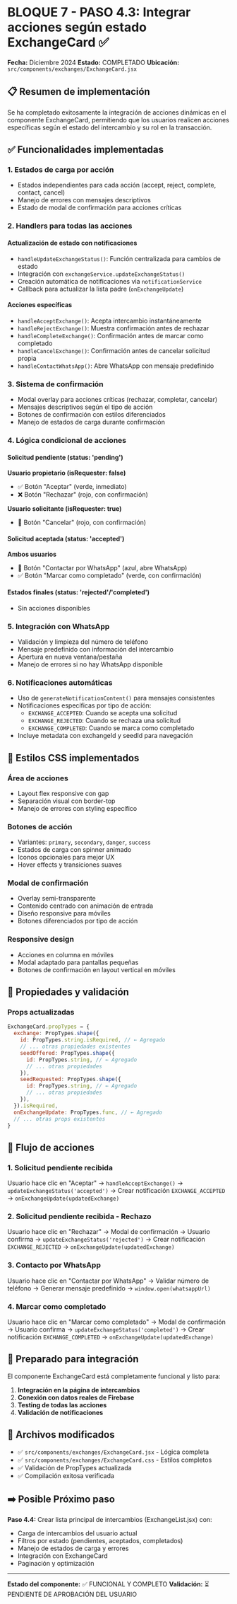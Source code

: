 # BLOQUE 7 - PASO 4.3: Integrar acciones según estado ExchangeCard ✅

**Fecha:** Diciembre 2024
**Estado:** COMPLETADO
**Ubicación:** `src/components/exchanges/ExchangeCard.jsx`

## 📋 Resumen de implementación

Se ha completado exitosamente la integración de acciones dinámicas en el componente ExchangeCard, permitiendo que los usuarios realicen acciones específicas según el estado del intercambio y su rol en la transacción.

## ✅ Funcionalidades implementadas

### 1. **Estados de carga por acción**

- Estados independientes para cada acción (accept, reject, complete, contact, cancel)
- Manejo de errores con mensajes descriptivos
- Estado de modal de confirmación para acciones críticas

### 2. **Handlers para todas las acciones**

#### **Actualización de estado con notificaciones**

- `handleUpdateExchangeStatus()`: Función centralizada para cambios de estado
- Integración con `exchangeService.updateExchangeStatus()`
- Creación automática de notificaciones via `notificationService`
- Callback para actualizar la lista padre (`onExchangeUpdate`)

#### **Acciones específicas**

- `handleAcceptExchange()`: Acepta intercambio instantáneamente
- `handleRejectExchange()`: Muestra confirmación antes de rechazar
- `handleCompleteExchange()`: Confirmación antes de marcar como completado
- `handleCancelExchange()`: Confirmación antes de cancelar solicitud propia
- `handleContactWhatsApp()`: Abre WhatsApp con mensaje predefinido

### 3. **Sistema de confirmación**

- Modal overlay para acciones críticas (rechazar, completar, cancelar)
- Mensajes descriptivos según el tipo de acción
- Botones de confirmación con estilos diferenciados
- Manejo de estados de carga durante confirmación

### 4. **Lógica condicional de acciones**

#### **Solicitud pendiente (status: 'pending')**

**Usuario propietario (isRequester: false)**

- ✅ Botón "Aceptar" (verde, inmediato)
- ❌ Botón "Rechazar" (rojo, con confirmación)

**Usuario solicitante (isRequester: true)**

- 🚫 Botón "Cancelar" (rojo, con confirmación)

#### **Solicitud aceptada (status: 'accepted')**

**Ambos usuarios**

- 📱 Botón "Contactar por WhatsApp" (azul, abre WhatsApp)
- ✅ Botón "Marcar como completado" (verde, con confirmación)

#### **Estados finales (status: 'rejected'/'completed')**

- Sin acciones disponibles

### 5. **Integración con WhatsApp**

- Validación y limpieza del número de teléfono
- Mensaje predefinido con información del intercambio
- Apertura en nueva ventana/pestaña
- Manejo de errores si no hay WhatsApp disponible

### 6. **Notificaciones automáticas**

- Uso de `generateNotificationContent()` para mensajes consistentes
- Notificaciones específicas por tipo de acción:
  - `EXCHANGE_ACCEPTED`: Cuando se acepta una solicitud
  - `EXCHANGE_REJECTED`: Cuando se rechaza una solicitud
  - `EXCHANGE_COMPLETED`: Cuando se marca como completado
- Incluye metadata con exchangeId y seedId para navegación

## 🎨 Estilos CSS implementados

### **Área de acciones**

- Layout flex responsive con gap
- Separación visual con border-top
- Manejo de errores con styling específico

### **Botones de acción**

- Variantes: `primary`, `secondary`, `danger`, `success`
- Estados de carga con spinner animado
- Iconos opcionales para mejor UX
- Hover effects y transiciones suaves

### **Modal de confirmación**

- Overlay semi-transparente
- Contenido centrado con animación de entrada
- Diseño responsive para móviles
- Botones diferenciados por tipo de acción

### **Responsive design**

- Acciones en columna en móviles
- Modal adaptado para pantallas pequeñas
- Botones de confirmación en layout vertical en móviles

## 🔧 Propiedades y validación

### **Props actualizadas**

```javascript
ExchangeCard.propTypes = {
  exchange: PropTypes.shape({
    id: PropTypes.string.isRequired, // ← Agregado
    // ... otras propiedades existentes
    seedOffered: PropTypes.shape({
      id: PropTypes.string, // ← Agregado
      // ... otras propiedades
    }),
    seedRequested: PropTypes.shape({
      id: PropTypes.string, // ← Agregado
      // ... otras propiedades
    }),
  }).isRequired,
  onExchangeUpdate: PropTypes.func, // ← Agregado
  // ... otras props existentes
}
```

## 🔄 Flujo de acciones

### **1. Solicitud pendiente recibida**

Usuario hace clic en "Aceptar"
→ `handleAcceptExchange()`
→ `updateExchangeStatus('accepted')`
→ Crear notificación `EXCHANGE_ACCEPTED`
→ `onExchangeUpdate(updatedExchange)`

### **2. Solicitud pendiente recibida - Rechazo**

Usuario hace clic en "Rechazar"
→ Modal de confirmación
→ Usuario confirma
→ `updateExchangeStatus('rejected')`
→ Crear notificación `EXCHANGE_REJECTED`
→ `onExchangeUpdate(updatedExchange)`

### **3. Contacto por WhatsApp**

Usuario hace clic en "Contactar por WhatsApp"
→ Validar número de teléfono
→ Generar mensaje predefinido
→ `window.open(whatsappUrl)`

### **4. Marcar como completado**

Usuario hace clic en "Marcar como completado"
→ Modal de confirmación
→ Usuario confirma
→ `updateExchangeStatus('completed')`
→ Crear notificación `EXCHANGE_COMPLETED`
→ `onExchangeUpdate(updatedExchange)`

## 🚀 Preparado para integración

El componente ExchangeCard está completamente funcional y listo para:

1. **Integración en la página de intercambios**
2. **Conexión con datos reales de Firebase**
3. **Testing de todas las acciones**
4. **Validación de notificaciones**

## 📝 Archivos modificados

- ✅ `src/components/exchanges/ExchangeCard.jsx` - Lógica completa
- ✅ `src/components/exchanges/ExchangeCard.css` - Estilos completos
- ✅ Validación de PropTypes actualizada
- ✅ Compilación exitosa verificada

## ➡️ Posible Próximo paso

**Paso 4.4:** Crear lista principal de intercambios (ExchangeList.jsx) con:

- Carga de intercambios del usuario actual
- Filtros por estado (pendientes, aceptados, completados)
- Manejo de estados de carga y errores
- Integración con ExchangeCard
- Paginación y optimización

---

**Estado del componente:** ✅ FUNCIONAL Y COMPLETO
**Validación:** ⏳ PENDIENTE DE APROBACIÓN DEL USUARIO
